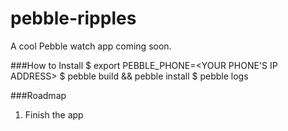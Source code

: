 pebble-ripples
==============

A cool Pebble watch app coming soon.


###How to Install
    $ export PEBBLE_PHONE=<YOUR PHONE'S IP ADDRESS>
    $ pebble build && pebble install
    $ pebble logs

###Roadmap
1. Finish the app
